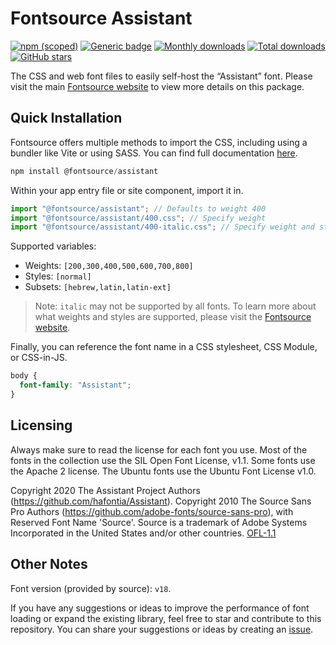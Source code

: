 # Fontsource Assistant

[![npm (scoped)](https://img.shields.io/npm/v/@fontsource/assistant?color=brightgreen)](https://www.npmjs.com/package/@fontsource/assistant) [![Generic badge](https://img.shields.io/badge/fontsource-passing-brightgreen)](https://github.com/fontsource/fontsource) [![Monthly downloads](https://badgen.net/npm/dm/@fontsource/assistant)](https://github.com/fontsource/fontsource) [![Total downloads](https://badgen.net/npm/dt/@fontsource/assistant)](https://github.com/fontsource/fontsource) [![GitHub stars](https://img.shields.io/github/stars/fontsource/fontsource.svg?style=social&label=Star)](https://github.com/fontsource/fontsource/stargazers)

The CSS and web font files to easily self-host the “Assistant” font. Please visit the main [Fontsource website](https://fontsource.org/fonts/assistant) to view more details on this package.

## Quick Installation

Fontsource offers multiple methods to import the CSS, including using a bundler like Vite or using SASS. You can find full documentation [here](https://fontsource.org/docs/getting-started/introduction).

```javascript
npm install @fontsource/assistant
```

Within your app entry file or site component, import it in.

```javascript
import "@fontsource/assistant"; // Defaults to weight 400
import "@fontsource/assistant/400.css"; // Specify weight
import "@fontsource/assistant/400-italic.css"; // Specify weight and style
```

Supported variables:
- Weights: `[200,300,400,500,600,700,800]`
- Styles: `[normal]`
- Subsets: `[hebrew,latin,latin-ext]`

> Note: `italic` may not be supported by all fonts. To learn more about what weights and styles are supported, please visit the [Fontsource website](https://fontsource.org/fonts/assistant).

Finally, you can reference the font name in a CSS stylesheet, CSS Module, or CSS-in-JS.

```css
body {
  font-family: "Assistant";
}
```

## Licensing
Always make sure to read the license for each font you use. Most of the fonts in the collection use the SIL Open Font License, v1.1. Some fonts use the Apache 2 license. The Ubuntu fonts use the Ubuntu Font License v1.0.

Copyright 2020 The Assistant Project Authors (https://github.com/hafontia/Assistant). Copyright 2010 The Source Sans Pro Authors (https://github.com/adobe-fonts/source-sans-pro), with Reserved Font Name 'Source'. Source is a trademark of Adobe Systems Incorporated in the United States and/or other countries.
[OFL-1.1](http://scripts.sil.org/OFL)

## Other Notes
Font version (provided by source): `v18`.

If you have any suggestions or ideas to improve the performance of font loading or expand the existing library, feel free to star and contribute to this repository. You can share your suggestions or ideas by creating an [issue](https://github.com/fontsource/fontsource/issues).